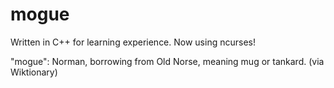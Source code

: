 # mogue
Written in C++ for learning experience.
Now using ncurses!

"mogue": Norman, borrowing from Old Norse, meaning mug or tankard. (via Wiktionary)
